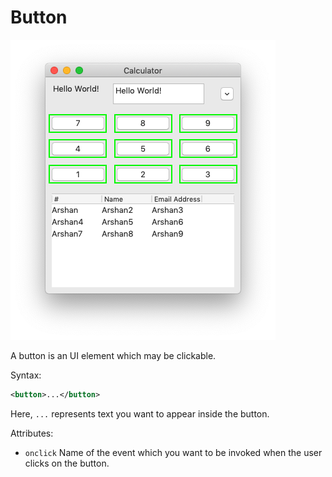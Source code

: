 # Button

![Bunch of buttons marked in green.](img/button.png)

A button is an UI element which may be clickable.

Syntax:

```xml
<button>...</button>
```

Here, `...` represents text you want to appear inside the button.

Attributes:

- `onclick` Name of the event which you want to be invoked when the user clicks on the button.
